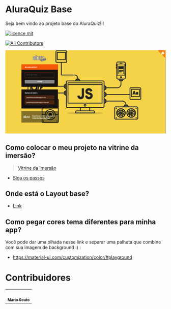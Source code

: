 # AluraQuiz Base

Seja bem vindo ao projeto base do AluraQuiz!!!

[![licence mit](https://img.shields.io/badge/licence-MIT-blue.svg)](https://github.com/alura-challenges/aluraquiz-base/blob/master/LICENSE)
<!-- ALL-CONTRIBUTORS-BADGE:START - Do not remove or modify this section -->
[![All Contributors](https://img.shields.io/badge/all_contributors-1-orange.svg?style=flat-square)](#contributors)
<!-- ALL-CONTRIBUTORS-BADGE:END --> 

![Capa do Projeto](/_docs/aluraquiz-base.png)

## Como colocar o meu projeto na vitrine da imersão?

> [Vitrine da Imersão](https://aluraquiz-base.alura-challenges.vercel.app/contribuidores)

- [Siga os passos](LINK)

## Onde está o Layout base?
- [Link](https://www.figma.com/file/cg1MIzSRRss8ggpypQbmdD/AluraQuiz?node-id=0%3A1)


## Como pegar cores tema diferentes para minha app?

Você pode dar uma olhada nesse link e separar uma palheta que combine com sua imagem de background :) :
- https://material-ui.com/customization/color/#playground


# Contribuidores 

<!-- ALL-CONTRIBUTORS-LIST:START - Do not remove or modify this section -->
<!-- prettier-ignore-start -->
<!-- markdownlint-disable -->
<table>
  <tr>
    <td align="center"><a href="http://youtube.com/c/DevSoutinho"><img src="https://avatars.githubusercontent.com/u/13791385?v=4" width="100px;" alt=""/><br /><sub><b>Mario Souto</b></sub></a></td>
  </tr>
</table>

<!-- markdownlint-restore -->
<!-- prettier-ignore-end -->

<!-- ALL-CONTRIBUTORS-LIST:END -->
